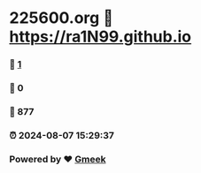 # 225600.org :link: https://ra1N99.github.io 
### :page_facing_up: [1](https://ra1N99.github.io/tag.html) 
### :speech_balloon: 0 
### :hibiscus: 877 
### :alarm_clock: 2024-08-07 15:29:37 
### Powered by :heart: [Gmeek](https://github.com/Meekdai/Gmeek)
